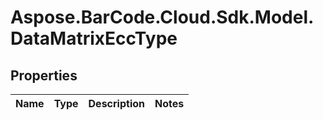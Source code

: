 # Aspose.BarCode.Cloud.Sdk.Model.DataMatrixEccType

## Properties

Name | Type | Description | Notes
---- | ---- | ----------- | -----

